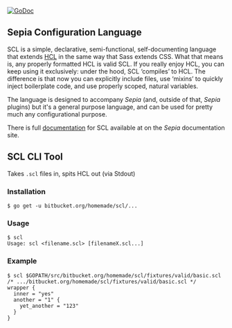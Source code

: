 [![GoDoc](https://godoc.org/bitbucket.org/homemade/scl?status.svg)](https://godoc.org/bitbucket.org/homemade/scl)

## Sepia Configuration Language

SCL is a simple, declarative, semi-functional, self-documenting language that extends
[HCL](https://github.com/hashicorp/hcl) in the same way that Sass extends CSS.
What that means is, any properly formatted HCL is valid SCL. If you really
enjoy HCL, you can keep using it exclusively: under the hood, SCL ‘compiles’ to
HCL. The difference is that now you can explicitly include files, use ‘mixins’
to quickly inject boilerplate code, and use properly scoped, natural variables.

The language is designed to accompany _Sepia_ (and, outside of that, _Sepia_
plugins) but it's a general purpose language, and can be used for pretty 
much any configurational purpose.

There is full [documentation](http://sepia-docs.us-east-1.elasticbeanstalk.com/scl)
for SCL available at on the _Sepia_ documentation site.

## SCL CLI Tool

Takes `.scl` files in, spits HCL out (via Stdout)

### Installation

```
$ go get -u bitbucket.org/homemade/scl/...
```

### Usage

```
$ scl
Usage: scl <filename.scl> [filenameX.scl...]
```

### Example

```
$ scl $GOPATH/src/bitbucket.org/homemade/scl/fixtures/valid/basic.scl
/* .../bitbucket.org/homemade/scl/fixtures/valid/basic.scl */
wrapper {
  inner = "yes"
  another = "1" {
    yet_another = "123"
  }
}
```
